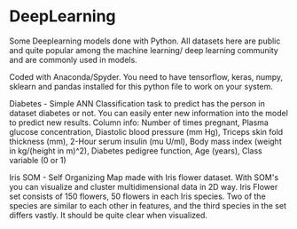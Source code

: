 # DeepLearning
Some Deeplearning models done with Python. All datasets here are public and quite popular among the machine learning/ deep learning community and are commonly used in models.

Coded with Anaconda/Spyder. You need to have tensorflow, keras, numpy, sklearn and pandas installed for this python file to work on your system.

Diabetes - Simple ANN Classification task to predict has the person in dataset diabetes or not. You can easily enter new information into the model to predict new results.
Column info: Number of times pregnant, Plasma glucose concentration, Diastolic blood pressure (mm Hg), Triceps skin fold thickness (mm), 2-Hour serum insulin (mu U/ml), Body mass index (weight in kg/(height in m)^2), Diabetes pedigree function, Age (years), Class variable (0 or 1)

Iris SOM - Self Organizing Map made with Iris flower dataset. With SOM's you can visualize and cluster multidimensional data in 2D way. Iris Flower set consists of 150 flowers, 50 flowers in each Iris species. Two of the species are similar to each other in features, and the third species in the set differs vastly. It should be quite clear when visualized.
